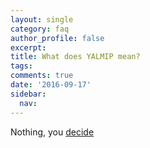 ```yaml
---
layout: single
category: faq
author_profile: false
excerpt: 
title: What does YALMIP mean?
tags:
comments: true
date: '2016-09-17'
sidebar:
  nav:
---
```


Nothing, you [decide](http://arthurdick.com/projects/backronym/)

